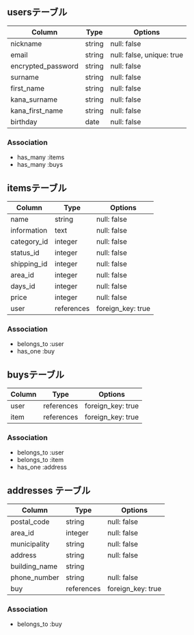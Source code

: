## usersテーブル

| Column             | Type   | Options                   |
| ------------------ | ------ | ------------------------- |
| nickname           | string | null: false               |
| email              | string | null: false, unique: true |
| encrypted_password | string | null: false               |
| surname            | string | null: false               |
| first_name         | string | null: false               |
| kana_surname       | string | null: false               |
| kana_first_name    | string | null: false               |
| birthday           | date   | null: false               |

### Association
- has_many :items
- has_many :buys

## itemsテーブル

| Column           | Type       | Options           |
| ---------------- | ---------- | ----------------- |
| name             | string     | null: false       |
| information      | text       | null: false       |
| category_id      | integer    | null: false       |
| status_id        | integer    | null: false       |
| shipping_id      | integer    | null: false       |
| area_id          | integer    | null: false       |
| days_id          | integer    | null: false       |
| price            | integer    | null: false       |
| user             | references | foreign_key: true |

### Association
- belongs_to :user
- has_one :buy

## buysテーブル

| Column          | Type       | Options           |
| --------------- | ---------- | ----------------- |
| user            | references | foreign_key: true |
| item            | references | foreign_key: true |

### Association
- belongs_to :user
- belongs_to :item
- has_one :address

## addresses  テーブル

| Column          | Type       | Options           |
| --------------- | ---------- | ----------------- |
| postal_code     | string     | null: false       |
| area_id         | integer    | null: false       |
| municipality    | string     | null: false       |
| address         | string     | null: false       |
| building_name   | string     |                   |
| phone_number    | string     | null: false       |
| buy             | references | foreign_key: true |

### Association
- belongs_to :buy